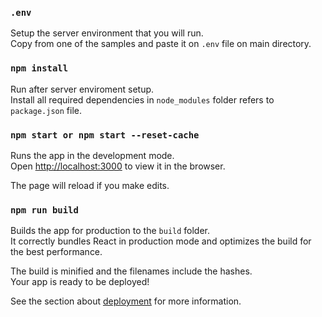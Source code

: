 ### `.env`

Setup the server environment that you will run.<br>
Copy from one of the samples and paste it on `.env` file on main directory.

### `npm install`

Run after server enviroment setup.<br>
Install all required dependencies in `node_modules` folder refers to `package.json` file.

### `npm start or npm start --reset-cache`

Runs the app in the development mode.<br>
Open [http://localhost:3000](http://localhost:3000) to view it in the browser.

The page will reload if you make edits.<br>

### `npm run build`

Builds the app for production to the `build` folder.<br>
It correctly bundles React in production mode and optimizes the build for the best performance.

The build is minified and the filenames include the hashes.<br>
Your app is ready to be deployed!

See the section about [deployment](https://facebook.github.io/create-react-app/docs/deployment) for more information.
